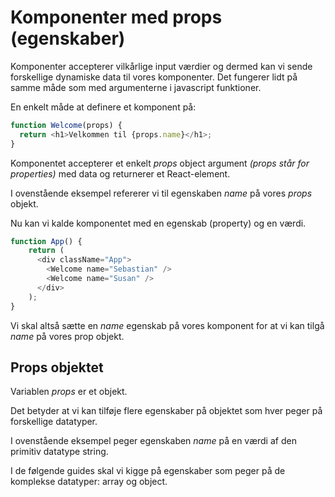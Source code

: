 # Komponenter med props (egenskaber)

Komponenter accepterer vilkårlige input værdier og dermed kan vi sende forskellige dynamiske data til vores komponenter. Det fungerer lidt på samme måde som med argumenterne i javascript funktioner. 

En enkelt måde at definere et komponent på:
```js
function Welcome(props) {
  return <h1>Velkommen til {props.name}</h1>;
}
```
Komponentet accepterer et enkelt *props* object argument *(props står for properties)* med data og returnerer et React-element. 

I ovenstående eksempel refererer vi til egenskaben *name* på vores *props* objekt. 

Nu kan vi kalde komponentet med en egenskab (property) og en værdi. 
```js
function App() {
    return (
      <div className="App">
        <Welcome name="Sebastian" />
        <Welcome name="Susan" />
      </div>
    );
}
```
Vi skal altså sætte en *name* egenskab på vores komponent for at vi kan tilgå *name* på vores prop objekt.

## Props objektet
Variablen *props* er et objekt.

Det betyder at vi kan tilføje flere egenskaber på objektet som hver peger på forskellige datatyper. 

I ovenstående eksempel peger egenskaben *name* på en værdi af den primitiv datatype  string.

I de følgende guides skal vi kigge på egenskaber som peger på de komplekse datatyper: array og object.
